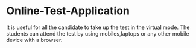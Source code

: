 # Online-Test-Application
It is useful for all the candidate to take up the test in the virtual mode. The students can attend the test by using mobiles,laptops or any other mobile device with a browser. 
